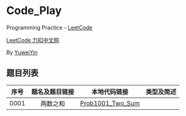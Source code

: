 # Code_Play

Programming Practice - [LeetCode](https://leetcode.com/)

[LeetCode 力扣中文网](https://leetcode-cn.com/)

By [YuweiYin](https://github.com/YuweiYin)

## 题目列表

序号 | 题名及题目链接 | 本地代码链接 | 类型及简述
:-: | :-: | :-: | :-:
0001 | 两数之和 | [Prob1001_Two_Sum](./LeetCode/Prob0001_Two_Sum) | 
